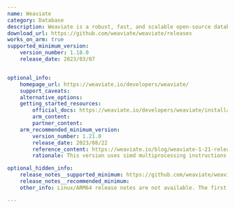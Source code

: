 ```yaml
---
name: Weaviate
category: Database
description: Weaviate is a robust, fast, and scalable open-source database that stores data as vectors in the cloud. It leverages advanced machine learning to convert diverse data types into a searchable vector database.
download_url: https://github.com/weaviate/weaviate/releases
works_on_arm: true
supported_minimum_version:
    version_number: 1.18.0
    release_date: 2023/03/07


optional_info:
    homepage_url: https://weaviate.io/developers/weaviate/
    support_caveats:
    alternative_options:
    getting_started_resources:
        official_docs: https://weaviate.io/developers/weaviate/installation
        arm_content:
        partner_content:
    arm_recommended_minimum_version:
        version_number: 1.21.0
        release_date: 2023/08/22
        reference_content: https://weaviate.io/blog/weaviate-1-21-release#multiprocessing-speedups-for-arm64-processors
        rationale: This version uses simd multiprocessing instructions for faster distance calculations on ARM64 processors, which results in significant performance (up to 40%) improvements, especially for large data sets and high-dimensional embeddings.

optional_hidden_info:
    release_notes__supported_minimum: https://github.com/weaviate/weaviate/releases/tag/v1.18.0
    release_notes__recommended_minimum:
    other_info: Linux/ARM64 release notes are not available. The first Linux/ARM64 tar is available in version v1.18.0.

---
```

